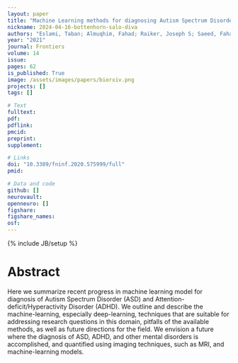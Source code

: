 ```yaml
---
layout: paper
title: "Machine Learning methods for diagnosing Autism Spectrum Disorder and Attention-deficit/Hyperactivity Disorder using functional and structural MRI: A Survey"
nickname: 2024-04-16-bottenhorn-salo-diva
authors: "Eslami, Taban; Almuqhim, Fahad; Raiker, Joseph S; Saeed, Fahad; "
year: "2021"
journal: Frontiers
volume: 14
issue:
pages: 62
is_published: True
image: /assets/images/papers/biorxiv.png
projects: []
tags: []

# Text
fulltext:
pdf:
pdflink:
pmcid:
preprint: 
supplement:

# Links
doi: "10.3389/fninf.2020.575999/full"
pmid:

# Data and code
github: []
neurovault:
openneuro: []
figshare:
figshare_names:
osf:
---
```

{% include JB/setup %}

# Abstract

Here we summarize recent progress in machine learning model for diagnosis of Autism Spectrum Disorder (ASD) and Attention-deficit/Hyperactivity Disorder (ADHD). We outline and describe the machine-learning, especially deep-learning, techniques that are suitable for addressing research questions in this domain, pitfalls of the available methods, as well as future directions for the field. We envision a future where the diagnosis of ASD, ADHD, and other mental disorders is accomplished, and quantified using imaging techniques, such as MRI, and machine-learning models.

